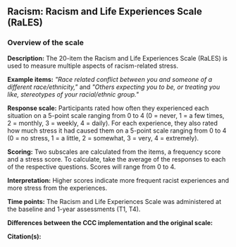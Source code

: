 ## Racism: Racism and Life Experiences Scale (RaLES)  


### Overview of the scale

**Description:** The 20-item the Racism and Life Experiences Scale (RaLES) is 
used to measure multiple aspects of racism-related stress.   



**Example items:** *"Race related conflict between you and someone of a different race/ethnicity,"*
and 
*"Others expecting you to be, or treating you like, stereotypes of your racial/ethnic group."*   

**Response scale:** Participants rated how often they experienced each situation 
on a 5-point scale ranging from 0 to 4 (0 = never, 1 = a few times, 2 = monthly, 
3 = weekly, 4 = daily). For each experience, they also rated how much stress it 
had caused them on a 5-point scale ranging from 0 to 4 (0 = no stress, 1 = a 
little, 2 = somewhat, 3 = very, 4 = extremely).  





**Scoring:** Two subscales are calculated from the items, a frequency score and
a stress score. To calculate, take the average of the responses to each of the
respective questions. Scores will range from 0 to 4.  






**Interpretation:** Higher scores indicate more frequent racist experiences and 
more stress from the experiences.  







**Time points:** The Racism and Life Experiences Scale was administered at the 
baseline and 1-year assessments (T1, T4).    

**Differences between the CCC implementation and the original scale:**


**Citation(s):**  



